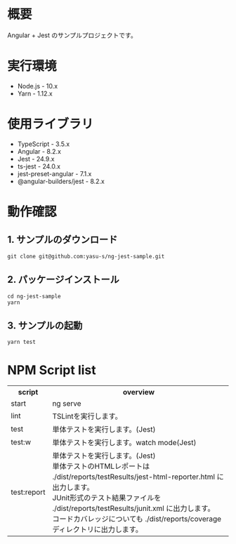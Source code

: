 # 概要

Angular + Jest のサンプルプロジェクトです。

# 実行環境

* Node.js - 10.x
* Yarn - 1.12.x

# 使用ライブラリ

* TypeScript - 3.5.x
* Angular - 8.2.x
* Jest - 24.9.x
* ts-jest - 24.0.x
* jest-preset-angular - 7.1.x
* @angular-builders/jest - 8.2.x

# 動作確認

## 1. サンプルのダウンロード

```
git clone git@github.com:yasu-s/ng-jest-sample.git
```

## 2. パッケージインストール  

```
cd ng-jest-sample
yarn
```

## 3. サンプルの起動  

```
yarn test
```

# NPM Script list

<table>
<tr>
  <th>script</th>
  <th>overview</th>
</tr>
<tr>
  <td>start</td>
  <td>ng serve</td>
</tr>
<tr>
  <td>lint</td>
  <td>TSLintを実行します。</td>
</tr>
<tr>
  <td>test</td>
  <td>単体テストを実行します。(Jest)</td>
</tr>
<tr>
  <td>test:w</td>
  <td>単体テストを実行します。watch mode(Jest)</td>
</tr>
<tr>
  <td>test:report</td>
  <td>
    単体テストを実行します。(Jest)<br>  
    単体テストのHTMLレポートは ./dist/reports/testResults/jest-html-reporter.html に出力します。<br>  
    JUnit形式のテスト結果ファイルを ./dist/reports/testResults/junit.xml に出力します。<br>  
    コードカバレッジについても ./dist/reports/coverage ディレクトリに出力します。
  </td>
</tr>
</table>
